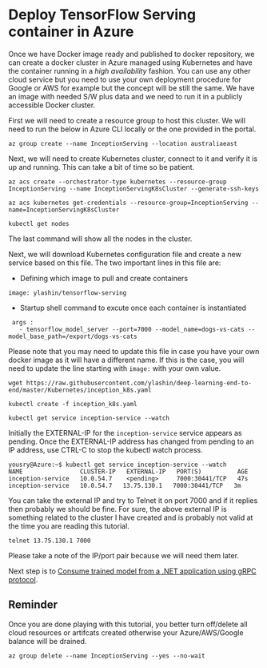# Deploy TensorFlow Serving container in Azure

Once we have Docker image ready and published to docker repository, we can create a docker cluster in Azure managed using Kubernetes and have the container running in a *high availability* fashion. You can use any other cloud service but you need to use your own deployment procedure for Google or AWS for example but the concept will be still the same. We have an image with needed S/W plus data and we need to run it in a publicly accessible Docker cluster.

First we will need to create a resource group to host this cluster. We will need to run the below in Azure CLI locally or the one provided in the portal.

```
az group create --name InceptionServing --location australiaeast
```

Next, we will need to create Kubernetes cluster, connect to it and verify it is up and running. This can take a bit of time so be patient. 

```
az acs create --orchestrator-type kubernetes --resource-group InceptionServing --name InceptionServingK8sCluster --generate-ssh-keys

az acs kubernetes get-credentials --resource-group=InceptionServing --name=InceptionServingK8sCluster

kubectl get nodes
```

The last command will show all the nodes in the cluster.

Next, we will download Kubernetes configuration file and create a new service based on this file. 
The two important lines in this file are:
* Defining which image to pull and create containers
```
image: ylashin/tensorflow-serving
```
* Startup shell command to excute once each container is instantiated
 ```
  args :
    - tensorflow_model_server --port=7000 --model_name=dogs-vs-cats --model_base_path=/export/dogs-vs-cats
```

Please note that you may need to update this file in case you have your own docker image as it will have a different name. If this is the case, you will need to update the line starting with `image:` with your own value.


```
wget https://raw.githubusercontent.com/ylashin/deep-learning-end-to-end/master/Kubernetes/inception_k8s.yaml

kubectl create -f inception_k8s.yaml

kubectl get service inception-service --watch
```


Initially the EXTERNAL-IP for the `inception-service` service appears as pending. Once the EXTERNAL-IP address has changed from pending to an IP address, use CTRL-C to stop the kubectl watch process.

```
yousry@Azure:~$ kubectl get service inception-service --watch
NAME                CLUSTER-IP   EXTERNAL-IP   PORT(S)          AGE
inception-service   10.0.54.7    <pending>     7000:30441/TCP   47s
inception-service   10.0.54.7   13.75.130.1   7000:30441/TCP   3m
```

You can take the external IP and try to Telnet it on port 7000 and if it replies then probably we should be fine. For sure, the above external IP is something related to the cluster I have created and is probably not valid at the time you are reading this tutorial.


```
telnet 13.75.130.1 7000
```

Please take a note of the IP/port pair because we will need them later.

Next step is to [Consume trained model from a .NET application using gRPC protocol](5.ConsumeModelFromWebApp.md).

## Reminder
Once you are done playing with this tutorial, you better turn off/delete all cloud resources or artifcats created otherwise your Azure/AWS/Google balance will be drained.

```
az group delete --name InceptionServing --yes --no-wait
```